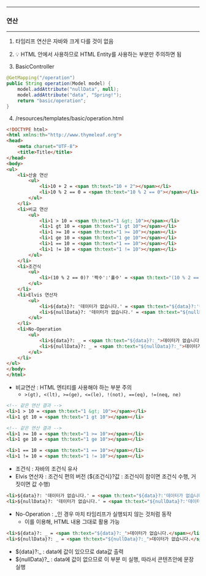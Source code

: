 -----
### 연산
-----
1. 타임리프 연산은 자바와 크게 다를 것이 없음
2. 💡 HTML 안에서 사용하므로 HTML Entity를 사용하는 부분만 주의하면 됨

3. BasicController
```java
@GetMapping("/operation")
public String operation(Model model) {
    model.addAttribute("nullData", null);
    model.addAttribute("data", "Spring!");
    return "basic/operation";
}
```

4. /resources/templates/basic/operation.html
```html
<!DOCTYPE html>
<html xmlns:th="http://www.thymeleaf.org">
<head>
    <meta charset="UTF-8">
    <title>Title</title>
</head>
<body>
<ul>
    <li>산술 연산
        <ul>
            <li>10 + 2 = <span th:text="10 + 2"></span></li>
            <li>10 % 2 == 0 = <span th:text="10 % 2 == 0"></span></li>
        </ul>
    </li>
    <li>비교 연산
        <ul>
            <li>1 > 10 = <span th:text="1 &gt; 10"></span></li>
            <li>1 gt 10 = <span th:text="1 gt 10"></span></li>
            <li>1 >= 10 = <span th:text="1 >= 10"></span></li>
            <li>1 ge 10 = <span th:text="1 ge 10"></span></li>
            <li>1 == 10 = <span th:text="1 == 10"></span></li>
            <li>1 != 10 = <span th:text="1 != 10"></span></li>
        </ul>
    </li>
    <li>조건식
        <ul>
            <li>(10 % 2 == 0)? '짝수':'홀수' = <span th:text="(10 % 2 == 0)?'짝수':'홀수'"></span></li>
        </ul>
    </li>
    <li>Elvis 연산자
        <ul>
            <li>${data}?: '데이터가 없습니다.' = <span th:text="${data}?:'데이터가 없습니다.'"></span></li>
            <li>${nullData}?: '데이터가 없습니다.' = <span th:text="${nullData}?:'데이터가 없습니다.'"></span></li>
        </ul>
    </li>
    <li>No-Operation
        <ul>
            <li>${data}?: _ = <span th:text="${data}?:_">데이터가 없습니다.</span></li>
            <li>${nullData}?: _ = <span th:text="${nullData}?:_">데이터가 없습니다.</span></li>
        </ul>
    </li>
</ul>
</body>
</html>
```

  - 비교연산 : HTML 엔티티를 사용해야 하는 부분 주의
    + ```>(gt), <(lt), >=(ge), <=(le), !(not), ==(eq), !=(neq, ne)```
```html
<!-- 같은 연산 결과 -->
<li>1 > 10 = <span th:text="1 &gt; 10"></span></li>
<li>1 gt 10 = <span th:text="1 gt 10"></span></li>

<!-- 같은 연산 결과 -->
<li>1 >= 10 = <span th:text="1 >= 10"></span></li>
<li>1 ge 10 = <span th:text="1 ge 10"></span></li>

<li>1 == 10 = <span th:text="1 == 10"></span></li>
<li>1 != 10 = <span th:text="1 != 10"></span></li>
```

  - 조건식 : 자바의 조건식 유사
  - Elvis 연산자 : 조건식 편의 버전 (${조건식}?값 : 조건식이 참이면 조건식 수행, 거짓이면 값 수행)
```html
<li>${data}?: '데이터가 없습니다.' = <span th:text="${data}?:'데이터가 없습니다.'"></span></li>
<li>${nullData}?: '데이터가 없습니다.' = <span th:text="${nullData}?:'데이터가 없습니다.'"></span></li>
```

  - No-Operation : _인 경우 마치 타임리프가 실행되지 않는 것처럼 동작
    + 이를 이용해, HTML 내용 그대로 활용 가능
```html
<li>${data}?: _ = <span th:text="${data}?:_">데이터가 없습니다.</span></li>
<li>${nullData}?: _ = <span th:text="${nullData}?:_">데이터가 없습니다.</span></li>
```
   + ${data}?:_ : data에 값이 있으므로 data값 출력
   + ${nullData}?_ : data에 값이 없으므로 이 부분 미 실행, 따라서 콘텐츠안에 문장 실행
